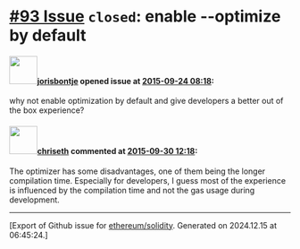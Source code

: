 # [\#93 Issue](https://github.com/ethereum/solidity/issues/93) `closed`: enable --optimize by default

#### <img src="https://avatars.githubusercontent.com/u/620959?u=21881b48b60035a0fecd7ef494d43a9c1d79bffc&v=4" width="50">[jorisbontje](https://github.com/jorisbontje) opened issue at [2015-09-24 08:18](https://github.com/ethereum/solidity/issues/93):

why not enable optimization by default and give developers a better out of the box experience?


#### <img src="https://avatars.githubusercontent.com/u/9073706?v=4" width="50">[chriseth](https://github.com/chriseth) commented at [2015-09-30 12:18](https://github.com/ethereum/solidity/issues/93#issuecomment-144377648):

The optimizer has some disadvantages, one of them being the longer compilation time. Especially for developers, I guess most of the experience is influenced by the compilation time and not the gas usage during development.


-------------------------------------------------------------------------------



[Export of Github issue for [ethereum/solidity](https://github.com/ethereum/solidity). Generated on 2024.12.15 at 06:45:24.]
